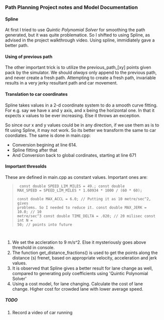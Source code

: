 ### Path Planning Project notes and Model Documentation


#### Spline 
At first I tried to use <i>Quintic Polynomial Solver</i> for smoothing the path generated, but it was quite problematice. So I shifted to using Spline, as advised in the project walkthrough video. Using spline, immidiately gave a better path. 


#### Using of previous path
The other important trick is to utilize the previous_path_[xy] points given pack by the simulator. We should *always* only append to the previous path, and never create a fresh path. Attempting to create a fresh path, invariable results in a very jerky resultant path and car movement. 


#### Translation to car coordinates
Spline takes values in a 2-d coordinate system to do a smooth curve fitting. For e.g. say we have x and y axis, and x being the horizontal one. In that it expects x values to be ever increasing. Else it throws an exception. 

So since our x and y values could be in any direction, if we use them as is to fit using Spline, it may not work. So its better we transform the same to car coordiates. The same is done in main.cpp: 
* Conversion begining at line 614. 
* Spline fitting after that 
* And Conversion back to global cordinates, starting at line 671

#### Important thresolds
These are defined in main.cpp as constant values. Important ones are: 
<code>
	<blockquote>
	const double SPEED_LIM_MILES = 49.;
    const double MAX_SPEED = SPEED_LIM_MILES * 1.60934 * 1000 / (60 * 60);    
    const double MAX_ACCL = 6.0; // Putting it as 10 metre/sec^2, gives problems. So I needed to reduce it.
    const double MAX_JERK = 10.0; // 10 metre/sec^3
    const double TIME_DELTA = .020; // 20 milisec
    const int N = 50; // points into future
    </blockquote>
</code>


1. We set the accleration to 9 m/s^2. Else it mysteriously goes above threshold in console. 
2. The function get_distance_fractions() is used to get the points along the distance (s) frenet, based on appropriate velocity, acceleration and jerk values.
3. It is observed that Spline gives a better result for lane change as well, compared to generating poly coefficients using 'Quintic Polynomial Solver'
4. Using a cost model, for lane changing. Calculate the cost of lane change. Higher cost for crowded lane with lower average speed.




##### TODO
1. Record a video of car running 